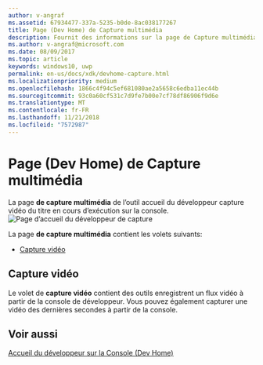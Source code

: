 ```yaml
---
author: v-angraf
ms.assetid: 67934477-337a-5235-b0de-8ac038177267
title: Page (Dev Home) de Capture multimédia
description: Fournit des informations sur la page de Capture multimédia de l’application accueil du développeur pour Xbox One.
ms.author: v-angraf@microsoft.com
ms.date: 08/09/2017
ms.topic: article
keywords: windows10, uwp
permalink: en-us/docs/xdk/devhome-capture.html
ms.localizationpriority: medium
ms.openlocfilehash: 1866c4f94c5ef681080ae2a5658c6edba11ec44b
ms.sourcegitcommit: 93c0a60cf531c7d9fe7b00e7cf78df86906f9d6e
ms.translationtype: MT
ms.contentlocale: fr-FR
ms.lasthandoff: 11/21/2018
ms.locfileid: "7572987"
---
```

# <a name="media-capture-page-dev-home"></a>Page (Dev Home) de Capture multimédia
   
  
La page **de capture multimédia** de l’outil accueil du développeur capture vidéo du titre en cours d’exécution sur la console.   
 ![Page d’accueil du développeur de capture](images/devhome_capture.png)   
  
La page **de capture multimédia** contient les volets suivants:   
 
   *  [Capture vidéo](#ID4EHB)  

 
<a id="ID4EHB"></a>

   

## <a name="video-capture"></a>Capture vidéo  
   
  
Le volet de **capture vidéo** contient des outils enregistrent un flux vidéo à partir de la console de développeur. Vous pouvez également capturer une vidéo des dernières secondes à partir de la console.   
  
<a id="ID4ERB"></a>

   

## <a name="see-also"></a>Voir aussi  
 [Accueil du développeur sur la Console (Dev Home)](dev-home.md)

  